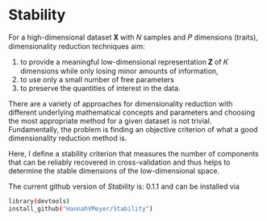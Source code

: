 # Stability

For a high-dimensional dataset 𝐗 with 𝑁 samples and 𝑃 dimensions (traits), 
dimensionality reduction techniques aim:
1. to provide a meaningful low-dimensional representation 𝐙 of 𝐾 dimensions while only losing minor amounts of information,
1. to use only a small number of free parameters
1. to preserve the quantities of interest in the data. 

There are a variety of approaches for dimensionality reduction with different underlying mathematical concepts and parameters
and choosing the most appropriate method for a given dataset is not trivial. Fundamentally, the problem is finding an 
objective criterion of what a good dimensionality reduction method is.

Here, I define a stability criterion that measures the number of components that can be reliably recovered 
in cross-validation and thus helps to determine the stable dimensions of the low-dimensional space.

The current github version of *Stability* is: 0.1.1 and can be
installed via
```bash
library(devtools)
install_github("HannahVMeyer/Stability")
```

